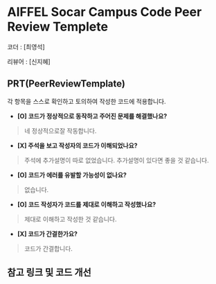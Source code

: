 
# AIFFEL Socar Campus Code Peer Review Templete
코더 : [최영석]

리뷰어 : [신지혜]

## PRT(PeerReviewTemplate)

각 항목을 스스로 확인하고 토의하여 작성한 코드에 적용합니다.

- **[O] 코드가 정상적으로 동작하고 주어진 문제를 해결했나요?**

> 네 정상적으로잘 작동합니다.
> 
- **[X] 주석을 보고 작성자의 코드가 이해되었나요?**

> 주석에 추가설명이 따로 없었습니다. 추가설명이 있다면 좋을 것 같습니다.
> 
- **[O] 코드가 에러를 유발할 가능성이 없나요?**

> 없습니다.
> 
- **[O] 코드 작성자가 코드를 제대로 이해하고 작성했나요?**

> 제대로 이해하고 작성한 것 같습니다.
> 
- **[X] 코드가 간결한가요?**

> 코드가 간결합니다.
> 

## 참고 링크 및 코드 개선
